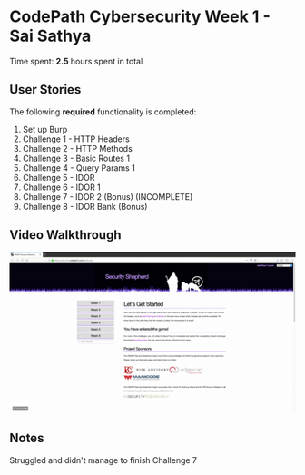 # CodePath Cybersecurity Week 1 - Sai Sathya

Time spent: **2.5** hours spent in total 

## User Stories

The following **required** functionality is completed:

1. Set up Burp
2. Challenge 1 - HTTP Headers
3. Challenge 2 - HTTP Methods
4. Challenge 3 - Basic Routes 1 
5. Challenge 4 - Query Params 1
6. Challenge 5 - IDOR
7. Challenge 6 - IDOR 1
8. Challenge 7 - IDOR 2  (Bonus) (INCOMPLETE)
9. Challenge 8 - IDOR Bank (Bonus)

## Video Walkthrough

<img src='week1.gif' title='Video Walkthrough' width='' alt='Video Walkthrough' />

## Notes
Struggled and didn't manage to finish Challenge 7
